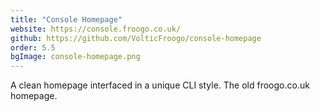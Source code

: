 ```yaml
---
title: "Console Homepage"
website: https://console.froogo.co.uk/
github: https://github.com/VolticFroogo/console-homepage
order: 5.5
bgImage: console-homepage.png
---
```


A clean homepage interfaced in a unique CLI style. The old froogo.co.uk homepage.